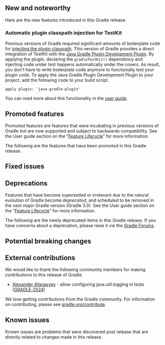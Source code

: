 ## New and noteworthy

Here are the new features introduced in this Gradle release.

<!--
IMPORTANT: if this is a patch release, ensure that a prominent link is included in the foreword to all releases of the same minor stream.
Add-->

<!--
### Example new and noteworthy
-->

### Automatic plugin classpath injection for TestKit

Previous versions of Gradle required significant amounts of boilerplate code for [injecting the plugin classpath](userguide/test_kit.html#sub:test-kit-classpath-injection). 
This version of Gradle provides a direct integration of TestKit with the [Java Gradle Plugin Development Plugin](userguide/javaGradle_plugin.html). By applying the plugin, 
declaring the `gradleTestKit()` dependency and injecting code under test happens automatically under the covers. As result, you don't have to write boilerplate code anymore
to functionally test your plugin code. To apply the Java Gradle Plugin Development Plugin to your project, add the following code to your build script.

    apply plugin: 'java-gradle-plugin'

You can read more about this functionality in the [user guide](userguide/test_kit.html#sub:test-kit-automatic-classpath-injection).

## Promoted features

Promoted features are features that were incubating in previous versions of Gradle but are now supported and subject to backwards compatibility.
See the User guide section on the “[Feature Lifecycle](userguide/feature_lifecycle.html)” for more information.

The following are the features that have been promoted in this Gradle release.

<!--
### Example promoted
-->

## Fixed issues

## Deprecations

Features that have become superseded or irrelevant due to the natural evolution of Gradle become *deprecated*, and scheduled to be removed
in the next major Gradle version (Gradle 3.0). See the User guide section on the “[Feature Lifecycle](userguide/feature_lifecycle.html)” for more information.

The following are the newly deprecated items in this Gradle release. If you have concerns about a deprecation, please raise it via the [Gradle Forums](http://discuss.gradle.org).

<!--
### Example deprecation
-->

## Potential breaking changes

<!--
### Example breaking change
-->

## External contributions

We would like to thank the following community members for making contributions to this release of Gradle.

* [Alexander Afanasyev](https://github.com/cawka) - allow configuring java.util.logging in tests ([GRADLE-2524](https://issues.gradle.org/browse/GRADLE-2524))

<!--
* [Some person](https://github.com/some-person) - fixed some issue (GRADLE-1234)
-->

We love getting contributions from the Gradle community. For information on contributing, please see [gradle.org/contribute](http://gradle.org/contribute).

## Known issues

Known issues are problems that were discovered post release that are directly related to changes made in this release.

